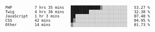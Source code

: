 <!--START_SECTION:waka-->
```text
PHP          7 hrs 35 mins   █████████████▒░░░░░░░░░░░   53.27 % 
Twig         4 hrs 36 mins   ████████░░░░░░░░░░░░░░░░░   32.38 % 
JavaScript   1 hr 3 mins     ██░░░░░░░░░░░░░░░░░░░░░░░   07.40 % 
CSS          42 mins         █▒░░░░░░░░░░░░░░░░░░░░░░░   04.95 % 
Other        14 mins         ▒░░░░░░░░░░░░░░░░░░░░░░░░   01.73 % 
```
<!--END_SECTION:waka-->
